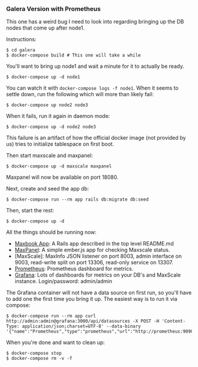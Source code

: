 ### Galera Version with Prometheus

This one has a weird bug I need to look into regarding bringing up the DB
nodes that come up after node1.

Instructions:

```
$ cd galera
$ docker-compose build # This one will take a while
```

You'll want to bring up node1 and wait a minute for it to actually be ready.

```
$ docker-compose up -d node1
```

You can watch it with ```docker-compose logs -f node1```. When it seems to
settle down, run the following which will more than likely fail:

```
$ docker-compose up node2 node3
```

When it fails, run it again in daemon mode:

```
$ docker-compose up -d node2 node3
```

This failure is an artifact of how the official docker image (not provided by us) tries to initialize tablespace on first boot.

Then start maxscale and maxpanel:

```
$ docker-compose up -d maxscale maxpanel
```
Maxpanel will now be available on port 18080.

Next, create and seed the app db:

```
$ docker-compose run --rm app rails db:migrate db:seed
```

Then, start the rest:

```
$ docker-compose up -d
```

All the things should be running now:

* [Maxbook App](http://localhost:3000): A Rails app described in the top level README.md
* [MaxPanel](http://localhost:18080): A simple ember.js app for checking Maxscale status.
* [MaxScale]: MaxInfo JSON listener on port 8003, admin interface on 9003, read-write split on port 13306, read-only service on 13307.
* [Prometheus](http://localhost:9090): Prometheus dashboard for metrics.
* [Grafana](http://localhost:13000): Lots of dashboards for metrics on your DB's and MaxScale instance. Login/password: admin/admin

The Grafana container will not have a data source on first run, so you'll have to add one
the first time you bring it up. The easiest way is to run it via compose:

```
$ docker-compose run --rm app curl http://admin:admin@grafana:3000/api/datasources -X POST -H 'Content-Type: application/json;charset=UTF-8' --data-binary '{"name":"Prometheus","type":"prometheus","url":"http://prometheus:9090","access":"proxy","isDefault":true}'
```

When you're done and want to clean up:

```
$ docker-compose stop
$ docker-compose rm -v -f
```
